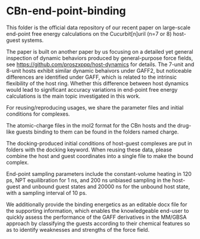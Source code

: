 # CBn-end-point-binding

This folder is the official data repository of our recent paper on large-scale end-point free energy calculations on the Cucurbit[n]uril (n=7 or 8) host-guest systems. 

The paper is built on another paper by us focusing on a detailed yet general inspection of dynamic behaviors produced by general-purpose force fields, see https://github.com/proszxppp/host-dynamics for details. The 7-unit and 8-unit hosts exhibit similar dynamic behaivors under GAFF2, but noticeable differences are identified under GAFF, which is related to the intrinsic flexibility of the host ring. Whether this difference between host dynamics would lead to significant accuracy variations in end-point free energy calculations is the main topic investigated in this work.  

For reusing/reproducing usages, we share the parameter files and initial conditions for complexes. 

The atomic-charge files in the mol2 format for the CBn hosts and the drug-like guests binding to them can be found in the folders named charge. 

The docking-produced initial conditions of host-guest complexes are put in folders with the docking keyword. When reusing these data, please combine the host and guest coordinates into a single file to make the bound complex. 

End-point sampling parameters include the constant-volume heating in 120 ps, NPT equilibration for 1 ns, and 200 ns unbiased sampling in the host-guest and unbound guest states and 20000 ns for the unbound host state, with a sampling interval of 10 ps. 

We additionally provide the binding energetics as an editable docx file for the supporting information, which enables the knowledgeable end-user to quickly assess the performance of the GAFF derivatives in the MM/GBSA approach by classifying the guests according to their chemical features so as to identify weaknesses and strengths of the force field.

